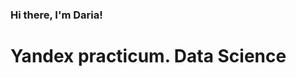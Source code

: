 ### Hi there, I'm Daria!

# Yandex practicum. Data Science

<!--
**DariaGoncharevskaia/DariaGoncharevskaia** is a ✨ _special_ ✨ repository because its `README.md` (this file) appears on your GitHub profile.


